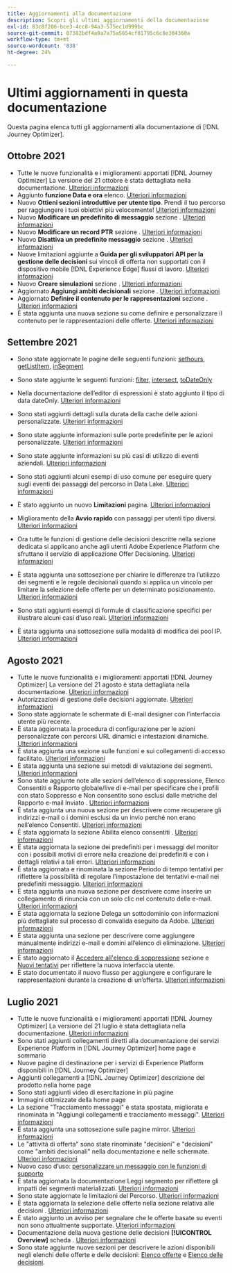 ```yaml
---
title: Aggiornamenti alla documentazione
description: Scopri gli ultimi aggiornamenti della documentazione
exl-id: 83c8f206-bce3-4cc8-94a3-575ec1d999bc
source-git-commit: 07382bdf4a9a7a75a5654cf81795c6c8e304360a
workflow-type: tm+mt
source-wordcount: '838'
ht-degree: 24%

---
```


# Ultimi aggiornamenti in questa documentazione

Questa pagina elenca tutti gli aggiornamenti alla documentazione di [!DNL Journey Optimizer].


## Ottobre 2021

* Tutte le nuove funzionalità e i miglioramenti apportati [!DNL Journey Optimizer] La versione del 21 ottobre è stata dettagliata nella documentazione. [Ulteriori informazioni](release-notes.md)
* Aggiunto **funzione Data e ora** elenco. [Ulteriori informazioni](personalization/functions/dates.md)
* Nuovo **Ottieni sezioni introduttive per utente tipo**. Prendi il tuo percorso per raggiungere i tuoi obiettivi più velocemente! [Ulteriori informazioni](quick-start.md)
* Nuovo **Modificare un predefinito di messaggio** sezione . [Ulteriori informazioni](configuration/message-presets.md#edit-message-preset)
* Nuovo **Modificare un record PTR** sezione . [Ulteriori informazioni](configuration/ptr-records.md#edit-ptr-record)
* Nuovo **Disattiva un predefinito messaggio** sezione . [Ulteriori informazioni](configuration/message-presets.md#edit-message-preset#deactivate-preset)
* Nuove limitazioni aggiunte a **Guida per gli sviluppatori API per la gestione delle decisioni** sui vincoli di offerta non supportati con il dispositivo mobile [!DNL Experience Edge] flussi di lavoro. [Ulteriori informazioni](offers/api-reference/offers-api/personalized-offers/create.md#limitations)
* Nuovo **Creare simulazioni** sezione . [Ulteriori informazioni](offers/offer-activities/simulation.md)
* Aggiornato **Aggiungi ambiti decisionali** sezione . [Ulteriori informazioni](offers/offer-activities/create-offer-activities.md#add-decision-scopes)
* Aggiornato **Definire il contenuto per le rappresentazioni** sezione . [Ulteriori informazioni](offers/offer-library/creating-personalized-offers.md#content)
* È stata aggiunta una nuova sezione su come definire e personalizzare il contenuto per le rappresentazioni delle offerte. [Ulteriori informazioni](offers/offer-library/creating-personalized-offers.md#content)

## Settembre 2021

* Sono state aggiornate le pagine delle seguenti funzioni: [sethours](https://experienceleague.adobe.com/docs/journeys/using/building-advanced-conditions-journeys/main-functions-journey/date/functionsethours.html), [getListItem](https://experienceleague.adobe.com/docs/journeys/using/building-advanced-conditions-journeys/main-functions-journey/list/functiongetlistitem.html), [inSegment](https://experienceleague.adobe.com/docs/journeys/using/building-advanced-conditions-journeys/main-functions-journey/adobe-experience-platform/functioninsegment.html)

* Sono state aggiunte le seguenti funzioni: [filter](https://experienceleague.adobe.com/docs/journeys/using/building-advanced-conditions-journeys/main-functions-journey/list/functionfilter.html), [intersect](https://experienceleague.adobe.com/docs/journeys/using/building-advanced-conditions-journeys/main-functions-journey/list/functiontintersect.html), [toDateOnly](https://experienceleague.adobe.com/docs/journeys/using/building-advanced-conditions-journeys/main-functions-journey/conversion/functiontodateonly.html)

* Nella documentazione dell’editor di espressioni è stato aggiunto il tipo di data dateOnly. [Ulteriori informazioni](https://experienceleague.adobe.com/docs/journeys/using/building-advanced-conditions-journeys/syntax/data-types.html?lang=en)

* Sono stati aggiunti dettagli sulla durata della cache delle azioni personalizzate. [Ulteriori informazioni](datasource/external-data-sources.md#section_wjp_nl5_nhb)

* Sono state aggiunte informazioni sulle porte predefinite per le azioni personalizzate. [Ulteriori informazioni](action/about-custom-action-configuration.md#url-configuration)

* Sono state aggiunte informazioni su più casi di utilizzo di eventi aziendali. [Ulteriori informazioni](event/about-creating-business.md#multiple-business-events)

* Sono stati aggiunti alcuni esempi di uso comune per eseguire query sugli eventi dei passaggi del percorso in Data Lake. [Ulteriori informazioni](reports/query-examples.md)

* È stato aggiunto un nuovo **Limitazioni** pagina. [Ulteriori informazioni](limitations.md)

* Miglioramento della **Avvio rapido** con passaggi per utenti tipo diversi. [Ulteriori informazioni](quick-start.md)

* Ora tutte le funzioni di gestione delle decisioni descritte nella sezione dedicata si applicano anche agli utenti Adobe Experience Platform che sfruttano il servizio di applicazione Offer Decisioning. [Ulteriori informazioni](offers/get-started/starting-offer-decisioning.md)

* È stata aggiunta una sottosezione per chiarire le differenze tra l’utilizzo dei segmenti e le regole decisionali quando si applica un vincolo per limitare la selezione delle offerte per un determinato posizionamento. [Ulteriori informazioni](offers/offer-activities/create-offer-activities.md#segments-vs-decision-rules)

* Sono stati aggiunti esempi di formule di classificazione specifici per illustrare alcuni casi d’uso reali. [Ulteriori informazioni](offers/offer-library/create-ranking-formulas.md#ranking-formula-examples)

* È stata aggiunta una sottosezione sulla modalità di modifica dei pool IP. [Ulteriori informazioni](configuration/ip-pools.md#edit-ip-pool)

## Agosto 2021

* Tutte le nuove funzionalità e i miglioramenti apportati [!DNL Journey Optimizer] La versione del 21 agosto è stata dettagliata nella documentazione. [Ulteriori informazioni](release-notes.md)
* Autorizzazioni di gestione delle decisioni aggiornate. [Ulteriori informazioni](administration/ootb-product-profiles.md)
* Sono state aggiornate le schermate di E-mail designer con l’interfaccia utente più recente.
* È stata aggiornata la procedura di configurazione per le azioni personalizzate con percorsi URL dinamici e intestazioni dinamiche. [Ulteriori informazioni](action/about-custom-action-configuration.md#url-configuration)
* È stata aggiunta una sezione sulle funzioni e sui collegamenti di accesso facilitato. [Ulteriori informazioni](user-interface.md#accessibility)
* È stata aggiunta una sezione sui metodi di valutazione dei segmenti. [Ulteriori informazioni](segment/about-segments.md#evaluation-method-in-journey-optimizer)
* Sono state aggiunte note alle sezioni dell’elenco di soppressione, Elenco Consentiti e Rapporto globale/live di e-mail per specificare che i profili con stato Soppresso e Non consentito sono esclusi dalle metriche del Rapporto e-mail Inviato . [Ulteriori informazioni](reports/email-global-report.md)
* È stata aggiunta una nuova sezione per descrivere come recuperare gli indirizzi e-mail o i domini esclusi da un invio perché non erano nell’elenco Consentiti. [Ulteriori informazioni](allow-list.md#reporting)
* È stata aggiornata la sezione Abilita elenco consentiti . [Ulteriori informazioni](allow-list.md#enable-allow-list)
* È stata aggiornata la sezione dei predefiniti per i messaggi del monitor con i possibili motivi di errore nella creazione dei predefiniti e con i dettagli relativi a tali errori. [Ulteriori informazioni](configuration/message-presets.md#monitor-message-presets)
* È stata aggiornata e rinominata la sezione Periodo di tempo tentativi per riflettere la possibilità di regolare l’impostazione dei tentativi e-mail nei predefiniti messaggio. [Ulteriori informazioni](configuration/retries.md#retry-duration)
* È stata aggiunta una nuova sezione per descrivere come inserire un collegamento di rinuncia con un solo clic nel contenuto delle e-mail. [Ulteriori informazioni](message-tracking.md#one-click-opt-out-link)
* È stata aggiornata la sezione Delega un sottodominio con informazioni più dettagliate sul processo di convalida eseguito da Adobe. [Ulteriori informazioni](configuration/delegate-subdomain.md#subdomain-validation)
* È stata aggiunta una sezione per descrivere come aggiungere manualmente indirizzi e-mail e domini all’elenco di eliminazione. [Ulteriori informazioni](configuration/manage-suppression-list.md#add-addresses-and-domains)
* È stato aggiornato il [Accedere all&#39;elenco di soppressione](configuration/manage-suppression-list.md#access-suppression-list) sezione e [Nuovi tentativi](configuration/retries.md) per riflettere la nuova interfaccia utente.
* È stato documentato il nuovo flusso per aggiungere e configurare le rappresentazioni durante la creazione di un’offerta. [Ulteriori informazioni](offers/offer-library/creating-personalized-offers.md#representations)


## Luglio 2021

* Tutte le nuove funzionalità e i miglioramenti apportati [!DNL Journey Optimizer] La versione del 21 luglio è stata dettagliata nella documentazione. [Ulteriori informazioni](release-notes.md)
* Sono stati aggiunti collegamenti diretti alla documentazione dei servizi Experience Platform in [!DNL Journey Optimizer] home page e sommario
* Nuove pagine di destinazione per i servizi di Experience Platform disponibili in [!DNL Journey Optimizer]
* Aggiunti collegamenti a [!DNL Journey Optimizer] descrizione del prodotto nella home page
* Sono stati aggiunti video di esercitazione in più pagine
* Immagini ottimizzate della home page
* La sezione &quot;Tracciamento messaggi&quot; è stata spostata, migliorata e rinominata in &quot;Aggiungi collegamenti e tracciamento messaggi&quot;. [Ulteriori informazioni](message-tracking.md)
* È stata aggiunta una sottosezione sulle pagine mirror. [Ulteriori informazioni](message-tracking.md#mirror-page)
* Le &quot;attività di offerta&quot; sono state rinominate &quot;decisioni&quot; e &quot;decisioni&quot; come &quot;ambiti decisionali&quot; nella documentazione e nelle schermate. [Ulteriori informazioni](offers/get-started/starting-offer-decisioning.md)
* Nuovo caso d’uso: [personalizzare un messaggio con le funzioni di supporto](personalization/personalization-use-case-helper-functions.md)
* È stata aggiornata la documentazione Leggi segmento per riflettere gli impatti dei segmenti materializzati. [Ulteriori informazioni](building-journeys/read-segment.md)
* Sono state aggiornate le limitazioni del Percorso. [Ulteriori informazioni](limitations.md)
* È stata aggiornata la selezione delle offerte nella sezione relativa alle decisioni . [Ulteriori informazioni](offers/offer-activities/configure-offer-selection.md)
* È stato aggiunto un avviso per segnalare che le offerte basate su eventi non sono attualmente supportate. [Ulteriori informazioni](offers/offer-library/creating-personalized-offers.md#eligibility)
* Documentazione della nuova gestione delle decisioni **[!UICONTROL Overview]** scheda . [Ulteriori informazioni](offers/get-started/user-interface.md#overview)
* Sono state aggiunte nuove sezioni per descrivere le azioni disponibili negli elenchi delle offerte e delle decisioni: [Elenco offerte](offers/offer-library/creating-personalized-offers.md#offer-list) e [Elenco delle decisioni](offers/offer-activities/create-offer-activities.md#decision-list).
